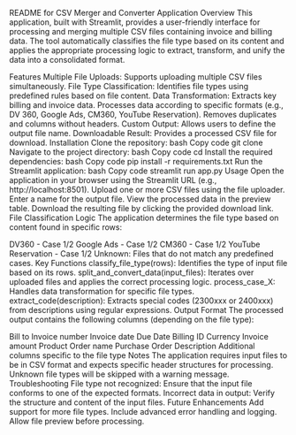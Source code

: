 README for CSV Merger and Converter Application
Overview
This application, built with Streamlit, provides a user-friendly interface for processing and merging multiple CSV files containing invoice and billing data. The tool automatically classifies the file type based on its content and applies the appropriate processing logic to extract, transform, and unify the data into a consolidated format.

Features
Multiple File Uploads: Supports uploading multiple CSV files simultaneously.
File Type Classification: Identifies file types using predefined rules based on file content.
Data Transformation:
Extracts key billing and invoice data.
Processes data according to specific formats (e.g., DV 360, Google Ads, CM360, YouTube Reservation).
Removes duplicates and columns without headers.
Custom Output: Allows users to define the output file name.
Downloadable Result: Provides a processed CSV file for download.
Installation
Clone the repository:
bash
Copy code
git clone <repository-url>
Navigate to the project directory:
bash
Copy code
cd <project-folder>
Install the required dependencies:
bash
Copy code
pip install -r requirements.txt
Run the Streamlit application:
bash
Copy code
streamlit run app.py
Usage
Open the application in your browser using the Streamlit URL (e.g., http://localhost:8501).
Upload one or more CSV files using the file uploader.
Enter a name for the output file.
View the processed data in the preview table.
Download the resulting file by clicking the provided download link.
File Classification Logic
The application determines the file type based on content found in specific rows:

DV360 - Case 1/2
Google Ads - Case 1/2
CM360 - Case 1/2
YouTube Reservation - Case 1/2
Unknown: Files that do not match any predefined cases.
Key Functions
classify_file_type(rows): Identifies the type of input file based on its rows.
split_and_convert_data(input_files): Iterates over uploaded files and applies the correct processing logic.
process_case_X: Handles data transformation for specific file types.
extract_code(description): Extracts special codes (2300xxx or 2400xxx) from descriptions using regular expressions.
Output Format
The processed output contains the following columns (depending on the file type):

Bill to
Invoice number
Invoice date
Due Date
Billing ID
Currency
Invoice amount
Product
Order name
Purchase Order
Description
Additional columns specific to the file type
Notes
The application requires input files to be in CSV format and expects specific header structures for processing.
Unknown file types will be skipped with a warning message.
Troubleshooting
File type not recognized: Ensure that the input file conforms to one of the expected formats.
Incorrect data in output: Verify the structure and content of the input files.
Future Enhancements
Add support for more file types.
Include advanced error handling and logging.
Allow file preview before processing.
